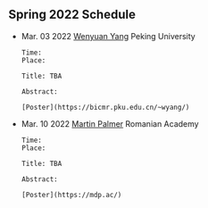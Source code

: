 

## Spring 2022 Schedule 



- Mar. 03 2022 [Wenyuan Yang](https://bicmr.pku.edu.cn/~wyang/) Peking University

      Time:
      Place:
     
      Title: TBA
    
      Abstract:

      [Poster](https://bicmr.pku.edu.cn/~wyang/)

- Mar. 10 2022 [Martin  Palmer](https://mdp.ac/) Romanian Academy
 
      Time:
      Place:
    
      Title: TBA
    
      Abstract:

      [Poster](https://mdp.ac/) 
